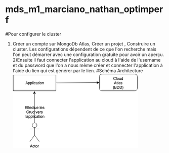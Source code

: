 # mds_m1_marciano_nathan_optimperf
#Pour configurer le cluster
1) Créer un compte sur MongoDb Atlas, Créer un projet , Construire un cluster. 
Les configurations dépendent de ce que l'on recherche mais l'on peut démarrer avec une configuration gratuite pour avoir un aperçu.
2)Ensuite il faut connecter l'application au cloud à l'aide de l'username et du password que l'on a nous même créer et connecter l'application à l'aide du lien qui est générer par le lien. 
#Schéma Architecture
![Schema Architecture](https://github.com/BarYohai33/mds_m1_marciano_nathan_optimperf/blob/master/Untitled%20Diagram.png)
